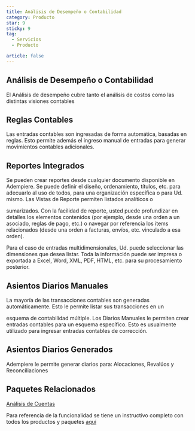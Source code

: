 ```yaml
---
title: Análisis de Desempeño o Contabilidad
category: Producto
star: 9
sticky: 9
tag:
  - Servicios
  - Producto

article: false
---
```

## Análisis de Desempeño o Contabilidad

El Análisis de desempeño cubre tanto el análisis de costos como las distintas visiones contables

## Reglas Contables

Las entradas contables son ingresadas de forma automática, basadas en reglas. Esto permite además el ingreso manual de entradas para generar movimientos contables adicionales.

## Reportes Integrados

Se pueden crear reportes desde cualquier documento disponible en Adempiere. Se puede definir el diseño, ordenamiento, títulos, etc. para adecuarlo al uso de todos, para una organización específica o para Ud. mismo. Las Vistas de Reporte permiten listados analíticos o

sumarizados. Con la facilidad de reporte, usted puede profundizar en detalles los elementos contenidos (por ejemplo, desde una orden a un asociado, reglas de pago, etc.) o navegar por referencia los ítems relacionados (desde una orden a facturas, envíos, etc. vinculado a esa orden).

Para el caso de entradas multidimensionales, Ud. puede seleccionar las dimensiones que desea listar. Toda la información puede ser impresa o exportada a Excel, Word, XML, PDF, HTML, etc. para su procesamiento posterior.

## Asientos Diarios Manuales

La mayoría de las transacciones contables son generadas automáticamente. Esto le permite listar sus transacciones en un

esquema de contabilidad múltiple. Los Diarios Manuales le permiten crear entradas contables para un esquema específico. Esto es usualmente utilizado para ingresar entradas contables de corrección.

## Asientos Diarios Generados

Adempiere le permite generar diarios para: Alocaciones, Revalúos y Reconciliaciones

## Paquetes Relacionados

[Análisis de Cuentas](/packages/accounting-analysis.md)

Para referencia de la funcionalidad se tiene un instructivo completo con todos los productos y paquetes [aquí](https://docs.erpya.com/adempiere/performance-analysis/index.html)
